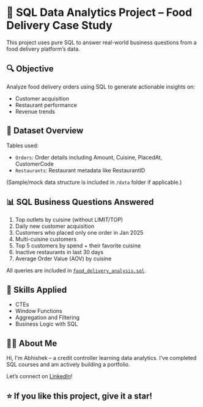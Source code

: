 # 🍔 SQL Data Analytics Project – Food Delivery Case Study

This project uses pure SQL to answer real-world business questions from a food delivery platform’s data.

## 🔍 Objective
Analyze food delivery orders using SQL to generate actionable insights on:
- Customer acquisition
- Restaurant performance
- Revenue trends

## 📁 Dataset Overview
Tables used:
- `Orders`: Order details including Amount, Cuisine, PlacedAt, CustomerCode
- `Restaurants`: Restaurant metadata like RestaurantID

(Sample/mock data structure is included in `/data` folder if applicable.)

## 📊 SQL Business Questions Answered

1. Top outlets by cuisine (without LIMIT/TOP)
2. Daily new customer acquisition
3. Customers who placed only one order in Jan 2025
4. Multi-cuisine customers
5. Top 5 customers by spend + their favorite cuisine
6. Inactive restaurants in last 30 days
7. Average Order Value (AOV) by cuisine

All queries are included in [`food_delivery_analysis.sql`](./food_delivery_analysis.sql).

## 🧠 Skills Applied
- CTEs
- Window Functions
- Aggregation and Filtering
- Business Logic with SQL

## 🙋‍♂️ About Me
Hi, I'm Abhishek – a credit controller learning data analytics. I’ve completed SQL courses and am actively building a portfolio.

Let’s connect on [LinkedIn](linkedin.com/in/abhishek-rai-5054001b7)!

## ⭐️ If you like this project, give it a star!

